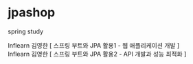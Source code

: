 # jpashop

spring study

Inflearn 김영한 [ 스프링 부트와 JPA 활용1 - 웹 애플리케이션 개발 ] <br/>
Inflearn 김영한 [ 스프링 부트와 JPA 활용2 - API 개발과 성능 최적화 ]
